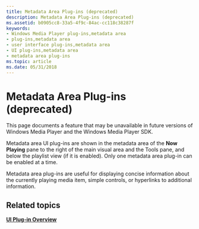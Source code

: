 ```yaml
---
title: Metadata Area Plug-ins (deprecated)
description: Metadata Area Plug-ins (deprecated)
ms.assetid: b0905cc8-33a5-4f9c-84ac-cc118c38287f
keywords:
- Windows Media Player plug-ins,metadata area
- plug-ins,metadata area
- user interface plug-ins,metadata area
- UI plug-ins,metadata area
- metadata area plug-ins
ms.topic: article
ms.date: 05/31/2018
---
```


# Metadata Area Plug-ins (deprecated)

This page documents a feature that may be unavailable in future versions of Windows Media Player and the Windows Media Player SDK.

Metadata area UI plug-ins are shown in the metadata area of the **Now Playing** pane to the right of the main visual area and the Tools pane, and below the playlist view (if it is enabled). Only one metadata area plug-in can be enabled at a time.

Metadata area plug-ins are useful for displaying concise information about the currently playing media item, simple controls, or hyperlinks to additional information.

## Related topics

<dl> <dt>

[**UI Plug-in Overview**](ui-plug-in-overview.md)
</dt> </dl>

 

 




